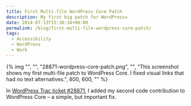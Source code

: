 ```yaml
---
title: First Multi-file WordPress Core Patch
description: My first big patch for WordPress=
date: 2014-07-13T15:30:34+00:00
permalink: /blog/first-multi-file-wordpress-core-patch/
tags:
  - Accessibility
  - WordPress
  - Work
---
```


{% img "", "", "28871-wordpress-core-patch.png", "", "This screenshot shows my first multi-file patch to WordPress Core. I fixed visual links that had no text alternatives.", 800, 600, "" %}

In [WordPress Trac ticket #28871](https://core.trac.wordpress.org/ticket/28871), I added my second code contribution to WordPress Core – a simple, but important fix.
